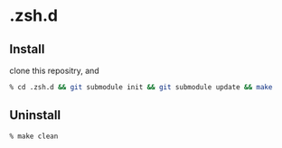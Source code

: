 # .zsh.d

## Install
clone this repositry, and

```zsh
% cd .zsh.d && git submodule init && git submodule update && make
```

## Uninstall
```zsh
% make clean
```
